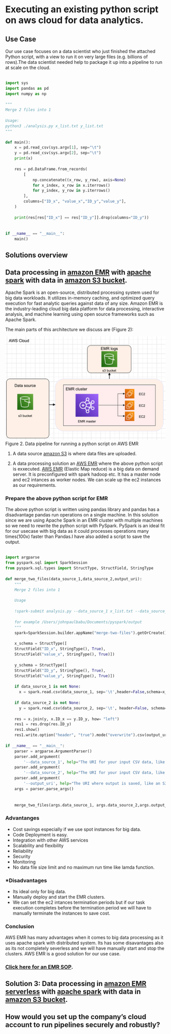 
# **Executing an existing python script on aws cloud for data analytics.**

 
## **Use Case**
 
Our use case focuses on a data scientist who just finished the attached Python script, with a view to run it on very large files (e.g. billions of rows).The data scientist needed help to package it up into a pipeline to run at scale on the cloud.

```python

import sys
import pandas as pd
import numpy as np

"""
Merge 2 files into 1

Usage:
python3 ./analysis.py x_list.txt y_list.txt
"""

def main():
    x = pd.read_csv(sys.argv[1], sep="\t")
    y = pd.read_csv(sys.argv[2], sep="\t")
    print(x)

    res = pd.DataFrame.from_records(
        [
            np.concatenate((x_row, y_row), axis=None)
            for x_index, x_row in x.iterrows()
            for y_index, y_row in y.iterrows()
        ],
        columns=["ID_x", "value_x","ID_y","value_y"],
    )

    print(res[res["ID_x"] == res["ID_y"]].drop(columns="ID_y"))


if __name__ == "__main__":
    main()


```
 
 
## **Solutions overview** 


## **Data processing in [amazon EMR](https://aws.amazon.com/emr/) with [apache spark](https://aws.amazon.com/big-data/what-is-spark/) with data in [amazon S3 bucket](https://aws.amazon.com/s3/).**

Apache Spark is an open-source, distributed processing system used for big data workloads. It utilizes in-memory caching, and optimized query execution for fast analytic queries against data of any size. Amazon EMR is the industry-leading cloud big data platform for data processing, interactive analysis, and machine learning using open source frameworks such as Apache Spark. 

The main parts of this architecture we discuss are (Figure 2):

![architecture2](images/Architecture-EMR-S3.png)
Figure 2. Data pipeline for running a python script on AWS EMR

1. A data source [amazon S3](https://aws.amazon.com/s3/) is where data files are uploaded.

2. A data processing solution an [AWS EMR](https://aws.amazon.com/emr/) where the above python script is exxecuted. [AWS EMR](https://aws.amazon.com/emr/) (Elastic Map reduce) is a big data on demand server. It is preconfigured with spark hadoop etc. It has a master node and ec2 intances as worker nodes. We can scale up the ec2 instances as our requirements. 
 

### **Prepare the above python script for EMR** 

The above python script is written using pandas library and pandas has a disadvantage pandas run operations on a single machine. In this solution since we are using Apache Spark in an EMR cluster with multiple machines so we need to rewrite the python script with PySpark. PySpark is an ideal fit for our usecase with big data as it could processes operations many times(100x) faster than Pandas.I have also added a script to save the output. 

```python

import argparse
from pyspark.sql import SparkSession
from pyspark.sql.types import StructType, StructField, StringType

def merge_two_files(data_source_1,data_source_2,output_uri):
    """
    Merge 2 files into 1
    
    Usage 
    
    !spark-submit analysis.py --data_source_1 x_list.txt --data_source_2 y_list.txt --output_uri /uri/output/folder/to/store/results
    
    for example /Users/johnpaulbabu/Documents/pyspark/output
    """
    spark=SparkSession.builder.appName("merge-two-files").getOrCreate()
    
    x_schema = StructType([
    StructField("ID_x", StringType(), True),
    StructField("value_x", StringType(), True)])
    
    y_schema = StructType([
    StructField("ID_y", StringType(), True),
    StructField("value_y", StringType(), True)])
    
    if data_source_1 is not None:
      x = spark.read.csv(data_source_1, sep='\t',header=False,schema=x_schema)
    
    if data_source_2 is not None:
      y = spark.read.csv(data_source_2, sep='\t', header=False, schema=y_schema)
    
    res = x.join(y, x.ID_x == y.ID_y, how= "left")
    res1 = res.drop(res.ID_y)
    res1.show()
    res1.write.option("header", "true").mode("overwrite").csv(output_uri)

if __name__ == "__main__":
    parser = argparse.ArgumentParser()
    parser.add_argument(
        '--data_source_1', help="The URI for your input CSV data, like an S3 bucket location.")
    parser.add_argument(
        '--data_source_2', help="The URI for your input CSV data, like an S3 bucket location.")
    parser.add_argument(
        '--output_uri', help="The URI where output is saved, like an S3 bucket location.")
    args = parser.parse_args()
    

    merge_two_files(args.data_source_1, args.data_source_2,args.output_uri)
```

### **Advantanges**
* Cost savings especially if we use spot instances for big data. 
* Code Deployment is easy. 
* Integration with other AWS services
* Scalability and flexibility
* Reliability
* Security
* Monitoring
* No data file size limit and no maximum run time like lamda function. 



### ***Disadvantages**
* Its ideal only for big data.
* Manually deploy and start the EMR clusters. 
* We can set the ec2 intances termination periods but if our task execution completes before the termination 
  period we will have to manually terminate the instances to save cost.
 


### **Conclusion** 

AWS EMR has many advantages when it comes to big data processing as it uses apache spark with distributed system. Its has some disavantages also as its not completely severless and we will have manually start and stop the clusters. AWS EMR is a good solution for our use case. 

### [**Click here for an EMR SOP**](/EMR-SOP.md).

## **Solution 3: Data processing in [amazon EMR serverless](https://aws.amazon.com/emr/serverless/) with [apache spark](https://aws.amazon.com/big-data/what-is-spark/) with data in [amazon S3 bucket](https://aws.amazon.com/s3/).**


## How would you set up the company’s cloud account to run pipelines securely and robustly?


